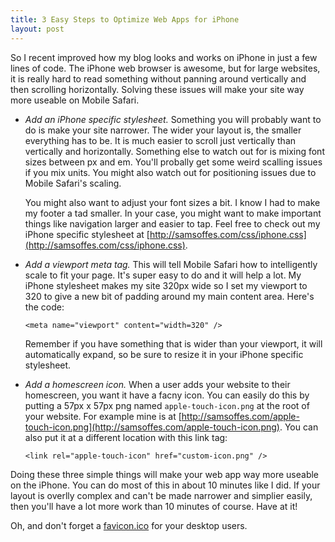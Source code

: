 ```yaml
---
title: 3 Easy Steps to Optimize Web Apps for iPhone
layout: post
---
```


So I recent improved how my blog looks and works on iPhone in just a few lines of code.  The iPhone web browser is awesome, but for large websites, it is really hard to read something without panning around vertically and then scrolling horizontally. Solving these issues will make your site way more useable on Mobile Safari.

*   *Add an iPhone specific stylesheet.* Something you will probably want to do is make your site narrower. The wider your layout is, the smaller everything has to be. It is much easier to scroll just vertically than vertically and horizontally. Something else to watch out for is mixing font sizes between px and em. You'll probally get some weird scalling issues if you mix units. You might also watch out for positioning issues due to Mobile Safari's scaling.

    You might also want to adjust your font sizes a bit. I know I had to make my footer a tad smaller. In your case, you might want to make important things like navigation larger and easier to tap. Feel free to check out my iPhone specific stylesheet at [http://samsoffes.com/css/iphone.css](http://samsoffes.com/css/iphone.css).

*   *Add a viewport meta tag.* This will tell Mobile Safari how to intelligently scale to fit your page. It's super easy to do and it will help a lot. My iPhone stylesheet makes my site 320px wide so I set my viewport to 320 to give a new bit of padding around my main content area. Here's the code:

        <meta name="viewport" content="width=320" />

    Remember if you have something that is wider than your viewport, it will automatically expand, so be sure to resize it in your iPhone specific stylesheet.

*   *Add a homescreen icon.* When a user adds your website to their homescreen, you want it have a facny icon. You can easily do this by putting a 57px x 57px png named `apple-touch-icon.png` at the root of your website. For example mine is at [http://samsoffes.com/apple-touch-icon.png](http://samsoffes.com/apple-touch-icon.png). You can also put it at a different location with this link tag:

        <link rel="apple-touch-icon" href="custom-icon.png" />

Doing these three simple things will make your web app way more useable on the iPhone. You can do most of this in about 10 minutes like I did. If your layout is overlly complex and can't be made narrower and simplier easily, then you'll have a lot more work than 10 minutes of course. Have at it!

Oh, and don't forget a [favicon.ico](http://en.wikipedia.org/wiki/Favicon) for your desktop users.
